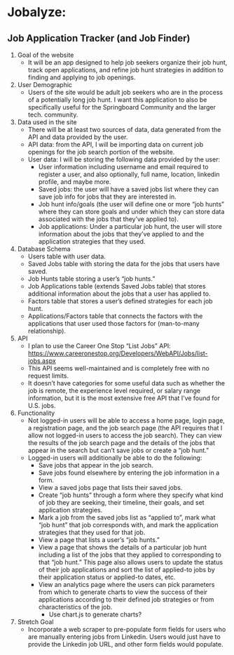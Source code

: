 # Jobalyze:
## Job Application Tracker (and Job Finder)

1. Goal of the website  
    - It will be an app designed to help job seekers organize their job hunt, track open applications, and refine job hunt strategies in addition to finding and applying to job openings.
2. User Demographic  
    - Users of the site would be adult job seekers who are in the process of a potentially long job hunt. I want this application to also be specifically useful for the Springboard Community and the larger tech. community.
3. Data used in the site  
    - There will be at least two sources of data, data generated from the API and data provided by the user.
    - API data: from the API, I will be importing data on current job openings for the job search portion of the website.
    - User data: I will be storing the following data provided by the user:
        - User information including username and email required to register a user, and also optionally, full name, location, linkedin profile, and maybe more.
        - Saved jobs: the user will have a saved jobs list where they can save job info for jobs that they are interested in.
        - Job hunt info/goals (the user will define one or more “job hunts” where they can store goals and under which they can store data associated with the jobs that they’ve applied to).
        - Job applications: Under a particular job hunt, the user will store information about the jobs that they’ve applied to and the application strategies that they used.
4. Database Schema   
    - Users table with user data.
    - Saved Jobs table with storing the data for the jobs that users have saved.
    - Job Hunts table storing a user’s “job hunts.”
    - Job Applications table (extends Saved Jobs table) that stores additional information about the jobs that a user has applied to.
    - Factors table that stores a user’s defined strategies for each job hunt.
    - Applications/Factors table that connects the factors with the applications that user used those factors for (man-to-many relationship).
5. API
    - I plan to use the Career One Stop “List Jobs” API: https://www.careeronestop.org/Developers/WebAPI/Jobs/list-jobs.aspx
    - This API seems well-maintained and is completely free with no request limits.
    - It doesn’t have categories for some useful data such as whether the job is remote, the experience level required, or salary range information, but it is the most extensive free API that I’ve found for U.S. jobs.
6. Functionality  
    - Not logged-in users will be able to access a home page, login page, a registration page, and the job search page (the API requires that I allow not logged-in users to access the job search). They can view the results of the job search page and the details of the jobs that appear in the search but can’t save jobs or create a “job hunt.”
    - Logged-in users will additionally be able to do the following:
        - Save jobs that appear in the job search.
        - Save jobs found elsewhere by entering the job information in a form.
        - View a saved jobs page that lists their saved jobs.
        - Create “job hunts” through a form where they specify what kind of job they are seeking, their timeline, their goals, and set application strategies.
        - Mark a job from the saved jobs list as “applied to”, mark what “job hunt” that job corresponds with, and mark the application strategies that they used for that job.
        - View a page that lists a user’s “job hunts.”
        - View a page that shows the details of a particular job hunt including a list of the jobs that they applied to corresponding to that “job hunt.” This page also allows users to update the status of their job applications and sort the list of applied-to jobs by their application status or applied-to dates, etc.
        - View an analytics page where the users can pick parameters from which to generate charts to view the success of their applications according to their defined job strategies or from characteristics of the job.
            - Use chart.js to generate charts?
7. Stretch Goal  
    - Incorporate a web scraper to pre-populate form fields for users who are manually entering jobs from Linkedin. Users would just have to provide the Linkedin job URL, and other form fields would populate.
